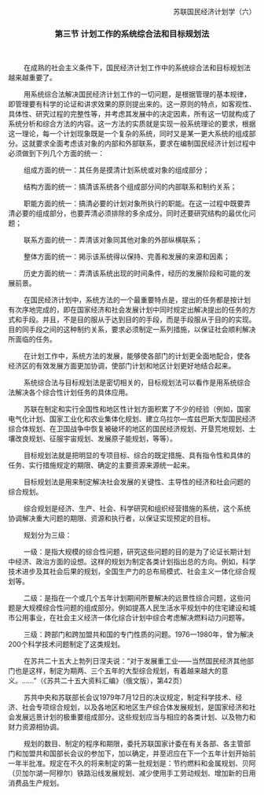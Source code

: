 <p align="right">苏联国民经济计划学（六）

### <p align="center">第三节 计划工作的系统综合法和目标规划法

 

        在成熟的社会主义条件下，国民经济计划工作中的系统综合法和目标规划法越来越重要了。

        用系统综合法解决国民经济计划工作的一切问题，是根据管理的基本规律，即管理要有科学的论证和讲求效果的原则提出来的。这一原则的特点，如客观性、具体性、研究过程的完整性等，并考虑其发展中的决定因素，所有这一切就构成了系统分析和综合方法的内容。这一方法的实质就是实现一般系统理论的要求，根据这一理论，每一个计划现象既是一个复杂的系统，同时又是某一更大系统的组成部分。这就要求全面考虑该对象的内部和外部联系，要求在编制国民经济计划过程中必须做到下列几个方面的统一：

        组成方面的统一：其任务是摸清计划系统或对象的组成部分；

        结构方面的统一：搞清该系统各个组成部分间的内部联系和制约关系；

        职能方面的统一：搞清必要的计划对象所执行的职能。在这一过程中既要弄清必要的组成部分，也要弄清必须排除的多余成分。同时还要研究结构的最优化问题；

        联系方面的统一：弄清该对象同其他对象的外部纵横联系；

        整体方面的统一：掲示该系统得以保持、完善和发展的来源和因素；

        历史方面的统一：弄清该系统出现的时间条件，经历的发展阶段和可能的发展前景。

        在国民经济计划中，系统方法的一个最重要特点是，提出的任务都是按计划有次序地完成的，即在国家经济和社会发展计划中同时规定出解决提出的任务的方式和手段。并且，不是目的服从于达到目的的手段，而是手段服从于目的的实现。目的同手段之间的这种制约关系，要求必须制定一系列措施，以保证社会顺利解决所面临的任务。

        在计划工作中，系统方法的发展，能够使各部门的计划更全面地配合，使各经济区的有效发展方面更加协调，使部门计划和地区计划更好地结合起来。

        系统综合法与目标规划法是密切相关的，目标规划法可以看作是用系统综合法解决各个综合性计划任务的具体应用。

        苏联在制定和实行全国性和地区性计划方面积累了不少的经验（例如，国家电气化计划、国家工业化和农业集体化规划、建立乌拉尔—库兹巴斯大型国民经济综合体规划、在卫国战争中恢复被破坏的地区的国民经济规划、开垦荒地规划、土壤改良规划、征服宇宙规划、发展原子能规划，等等）。

        目标规划法就是把明显的专项目标、综合的既定措施、具有指令性和具体的任务、实行措施规定的期限、确定的主要资源来源统一起来。

        目标规划法是用来制定解决社会发展的关键性、主导性的经济和社会问题的综合规划。

        综合规划是经济、生产、社会、科学研究和组织经营措施的系统，这个系统协调解决重大问题的期限、资源和执行者，以保证实现预定的目标。

        规划分为三级：

        一级：是指大规模的综合性问题，研究这些问题的目的是为了论证长期计划中经济、政治方面的设想。这样的规划为制定各类计划指出总的方向。例如，科学技术进步及其社会后果的规划，全国生产力的总布局模式、社会主义一体化综合规划等。

        二级：是指在一个或几个五年计划期间所要解决的远景性综合问题，这些问题是大规模综合性问题的组成部分。例如提髙人民生活水平规划中的住宅建设和城市公用事业，在社会主义经济一体化综合计划中综合考虑解决燃料动力问题等。

        三级：跨部门和跨加盟共和国的专门性质的问题。1976—1980年，曾为解决200个科学技术问题制定了这类规划。

        在苏共二十五大上勃列日涅夫说：“对于发展重工业——当然国民经济其他部门也是这样，制定为期两、三个五年的大型综合规划，有着越来越大的意义。……”（《苏共二十五大资料汇编》（俄文版），第42页）

        苏共中央和苏联部长会议1979年7月12日的决议规定，制定科学技术、经济、社会专项综合规划，以及各地区和地区生产综合体发展规划，是国家经济和社会发展远景计划的极重要组成部分。这些规划应当与相应的各类计划、以及物力和财力资源相协调。

        规划的数目、制定的程序和期限，委托苏联国家计委在有关各部、各主管部门和加盟共和国部长会议的参加下，加以确定，并至迟应在下一个五年计划开始前一年半批准。规定在不久的将来制定的第一批规划是：节约燃料和金属规划、贝阿（贝加尔湖一阿穆尔）铁路沿线发展规划、减少使用手工劳动规划、增加新的日用消费品生产规划。